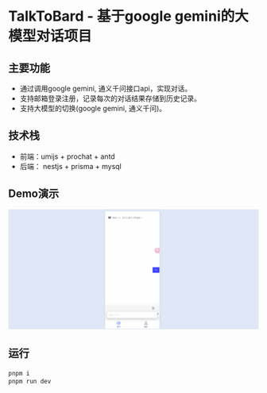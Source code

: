 # TalkToBard - 基于google gemini的大模型对话项目

## 主要功能
- 通过调用google gemini, 通义千问接口api，实现对话。
- 支持邮箱登录注册，记录每次的对话结果存储到历史记录。
- 支持大模型的切换(google gemini, 通义千问)。

## 技术栈

- 前端：umijs + prochat + antd
- 后端： nestjs + prisma + mysql

## Demo演示
![图片](/asset/talktoGemini_demo.gif)


## 运行
```shell
pnpm i
pnpm run dev
```
